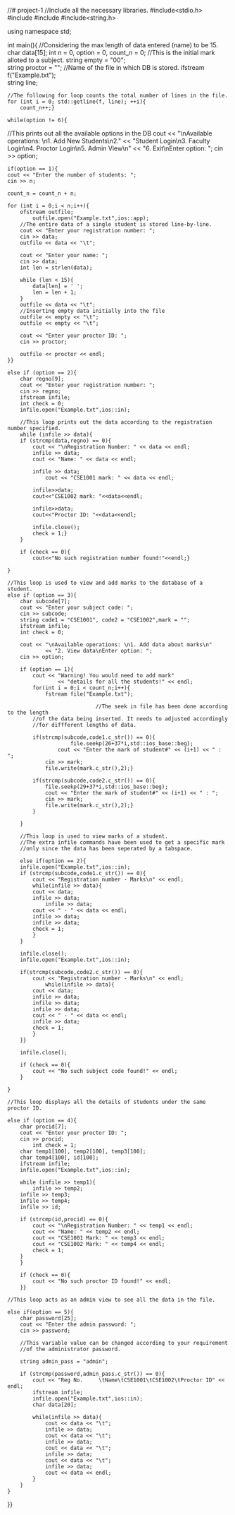 //# project-1
//Include all the necessary libraries. 
#include<stdio.h> 
#include<iostream> 
#include<fstream> 
#include<string.h> 

using namespace std; 

int main(){ 
	//Considering the max length of data entered (name) to be 15. 
	char data[15]; 
	int n = 0, option = 0, count_n = 0; 
	//This is the initial mark alloted to a subject. 
	string empty = "00";	 
	string proctor = ""; 
	//Name of the file in which DB is stored. 
	ifstream f("Example.txt");	 
	string line; 
	
	//The following for loop counts the total number of lines in the file. 
	for (int i = 0; std::getline(f, line); ++i){	 
		count_n++;} 
	
	while(option != 6){ 
//This prints out all the available options in the DB 
	cout << "\nAvailable operations: \n1. Add New Students\n2."
		<< "Student Login\n3. Faculty Login\n4. Proctor Login\n5. Admin View\n"
		<< "6. Exit\nEnter option: "; 
	cin >> option; 

	if(option == 1){ 
	cout << "Enter the number of students: "; 
	cin >> n; 
	
	count_n = count_n + n; 
	
	for (int i = 0;i < n;i++){ 
		ofstream outfile; 
			outfile.open("Example.txt",ios::app); 
		//The entire data of a single student is stored line-by-line. 
		cout << "Enter your registration number: "; 
		cin >> data; 
		outfile << data << "\t"; 
		
		cout << "Enter your name: "; 
		cin >> data; 
		int len = strlen(data); 
		
		while (len < 15){ 
			data[len] = ' '; 
			len = len + 1; 
		} 
		outfile << data << "\t"; 
		//Inserting empty data initially into the file 
		outfile << empty << "\t"; 
		outfile << empty << "\t";	 
		
		cout << "Enter your proctor ID: "; 
		cin >> proctor; 
		
		outfile << proctor << endl; 
	}} 
	
	else if (option == 2){ 
		char regno[9]; 
		cout << "Enter your registration number: "; 
		cin >> regno; 
		ifstream infile; 
		int check = 0; 
		infile.open("Example.txt",ios::in); 
		
		//This loop prints out the data according to the registration number specified. 
		while (infile >> data){ 
		if (strcmp(data,regno) == 0){ 
			cout << "\nRegistration Number: " << data << endl; 
			infile >> data; 
			cout << "Name: " << data << endl; 
			
			infile >> data; 
				cout << "CSE1001 mark: " << data << endl; 
			
			infile>>data; 
			cout<<"CSE1002 mark: "<<data<<endl; 
			
			infile>>data; 
			cout<<"Proctor ID: "<<data<<endl; 
			
			infile.close(); 
			check = 1;} 
		} 
		
		if (check == 0){ 
			cout<<"No such registration number found!"<<endl;} 
		
	} 
	
	//This loop is used to view and add marks to the database of a student. 
	else if (option == 3){ 
		char subcode[7]; 
		cout << "Enter your subject code: "; 
		cin >> subcode; 
		string code1 = "CSE1001", code2 = "CSE1002",mark = ""; 
		ifstream infile; 
		int check = 0; 
		
		cout << "\nAvailable operations: \n1. Add data about marks\n"
				<< "2. View data\nEnter option: "; 
		cin >> option; 
		
		if (option == 1){ 
			cout << "Warning! You would need to add mark"
					<< "details for all the students!" << endl; 
			for(int i = 0;i < count_n;i++){ 
				fstream file("Example.txt"); 

								//The seek in file has been done according to the length 
			//of the data being inserted. It needs to adjusted accordingly 
			//for diffferent lengths of data. 

			if(strcmp(subcode,code1.c_str()) == 0){ 
						file.seekp(26+37*i,std::ios_base::beg); 
					cout << "Enter the mark of student#" << (i+1) << " : "; 
				cin >> mark; 
				file.write(mark.c_str(),2);} 
			
			if(strcmp(subcode,code2.c_str()) == 0){ 
				file.seekp(29+37*i,std::ios_base::beg); 
				cout << "Enter the mark of student#" << (i+1) << " : "; 
				cin >> mark; 
				file.write(mark.c_str(),2);} 
			} 
			
		} 

		//This loop is used to view marks of a student. 
		//The extra infile commands have been used to get a specific mark 
		//only since the data has been seperated by a tabspace. 

		else if(option == 2){ 
		infile.open("Example.txt",ios::in); 
		if (strcmp(subcode,code1.c_str()) == 0){ 
			cout << "Registration number - Marks\n" << endl; 
			while(infile >> data){ 
			cout << data; 
			infile >> data; 
				infile >> data; 
			cout << " - " << data << endl; 
			infile >> data; 
			infile >> data; 
			check = 1; 
			} 
		} 
		
		infile.close(); 
		infile.open("Example.txt",ios::in);	 

		if(strcmp(subcode,code2.c_str()) == 0){ 
			cout << "Registration number - Marks\n" << endl; 
				while(infile >> data){ 
			cout << data; 
			infile >> data; 
			infile >> data; 
			infile >> data; 
			cout << " - " << data << endl; 
			infile >> data; 
			check = 1; 
			} 
		}} 
		
		infile.close(); 
		
		if (check == 0){ 
			cout << "No such subject code found!" << endl; 
		} 
		
	} 

	//This loop displays all the details of students under the same proctor ID. 

	else if (option == 4){ 
		char procid[7]; 
		cout << "Enter your proctor ID: "; 
		cin >> procid; 
			int check = 1; 
		char temp1[100], temp2[100], temp3[100]; 
		char temp4[100], id[100]; 
		ifstream infile; 
		infile.open("Example.txt",ios::in); 
		
		while (infile >> temp1){ 
			infile >> temp2;			 
		infile >> temp3; 
		infile >> temp4; 
		infile >> id; 
		
		if (strcmp(id,procid) == 0){			 
			cout << "\nRegistration Number: " << temp1 << endl; 
			cout << "Name: " << temp2 << endl; 
			cout << "CSE1001 Mark: " << temp3 << endl; 
			cout << "CSE1002 Mark: " << temp4 << endl; 
			check = 1; 
		} 
		} 
		
		if (check == 0){ 
			cout << "No such proctor ID found!" << endl; 
		}} 
	
	//This loop acts as an admin view to see all the data in the file. 

	else if(option == 5){ 
		char password[25]; 
		cout << "Enter the admin password: "; 
		cin >> password; 

		//This variable value can be changed according to your requirement 
		//of the administrator password. 

		string admin_pass = "admin"; 
		
		if (strcmp(password,admin_pass.c_str()) == 0){ 
			cout << "Reg No.	 \tName\tCSE1001\tCSE1002\tProctor ID" << endl; 
			ifstream infile; 
			infile.open("Example.txt",ios::in); 
			char data[20]; 
			
			while(infile >> data){ 
				cout << data << "\t"; 
				infile >> data; 
				cout << data << "\t"; 
				infile >> data; 
				cout << data << "\t"; 
				infile >> data; 
				cout << data << "\t"; 
				infile >> data; 
				cout << data << endl; 
			} 
		} 
	} 
}} 
